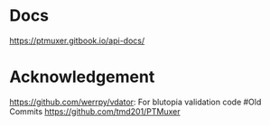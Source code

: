 # Docs

https://ptmuxer.gitbook.io/api-docs/

# Acknowledgement
https://github.com/werrpy/vdator: For blutopia validation code
#Old Commits
https://github.com/tmd201/PTMuxer

